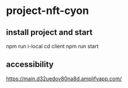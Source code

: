 # project-nft-cyon
## install project and start
npm run i-local
cd client 
npm run start

## accessibility
https://main.d32uedov80na8d.amplifyapp.com/